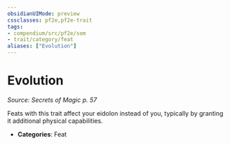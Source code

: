 ```yaml
---
obsidianUIMode: preview
cssclasses: pf2e,pf2e-trait
tags:
- compendium/src/pf2e/som
- trait/category/feat
aliases: ["Evolution"]
---
```

# Evolution  
*Source: Secrets of Magic p. 57*  

Feats with this trait affect your eidolon instead of you, typically by granting it additional physical capabilities.

- **Categories**: Feat